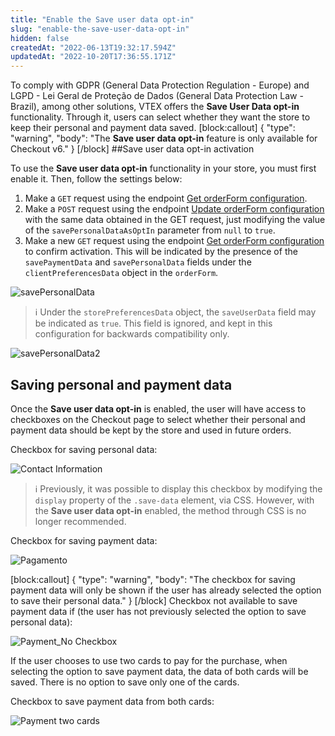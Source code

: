 ```yaml
---
title: "Enable the Save user data opt-in"
slug: "enable-the-save-user-data-opt-in"
hidden: false
createdAt: "2022-06-13T19:32:17.594Z"
updatedAt: "2022-10-20T17:36:55.171Z"
---
```

To comply with GDPR (General Data Protection Regulation - Europe) and LGPD - Lei Geral de Proteção de Dados (General Data Protection Law - Brazil), among other solutions, VTEX offers the **Save User Data opt-in** functionality. Through it, users can select whether they want the store to keep their personal and payment data saved.
[block:callout]
{
  "type": "warning",
  "body": "The **Save user data opt-in** feature is only available for Checkout v6."
}
[/block]
##Save user data opt-in activation

To use the **Save user data opt-in** functionality in your store, you must first enable it. Then, follow the settings below:

1. Make a `GET` request using the endpoint [Get orderForm configuration](https://developers.vtex.com/vtex-rest-api/reference/configuration).
2. Make a `POST` request using the endpoint [Update orderForm configuration](https://developers.vtex.com/vtex-rest-api/reference/updateorderformconfiguration) with the same data obtained in the GET request, just modifying the value of the `savePersonalDataAsOptIn` parameter from `null` to `true`.
3. Make a new `GET` request using the endpoint [Get orderForm configuration](https://developers.vtex.com/vtex-rest-api/reference/getorderformconfiguration) to confirm activation. This will be indicated by the presence of the `savePaymentData` and `savePersonalData` fields under the `clientPreferencesData` object in the `orderForm`.

![savePersonalData](https://cdn.jsdelivr.net/gh/vtexdocs/dev-portal-content@readme-docs/docs/guides/Checkout/features/df79aae-savePersonalData1_23.PNG)

>ℹ️ Under the `storePreferencesData` object, the `saveUserData` field may be indicated as `true`. This field is ignored, and kept in this configuration for backwards compatibility only.

![savePersonalData2](https://cdn.jsdelivr.net/gh/vtexdocs/dev-portal-content@readme-docs/docs/guides/Checkout/features/103d591-savePersonalData2_32.PNG)

## Saving personal and payment data

Once the **Save user data opt-in** is enabled, the user will have access to checkboxes on the Checkout page to select whether their personal and payment data should be kept by the store and used in future orders.

Checkbox for saving personal data:

![Contact Information](https://cdn.jsdelivr.net/gh/vtexdocs/dev-portal-content@readme-docs/docs/guides/Checkout/features/3cccdf1-Contact_Information_40.png)

>ℹ️ Previously, it was possible to display this checkbox by modifying the `display` property of the `.save-data` element, via CSS. However, with the **Save user data opt-in** enabled, the method through CSS is no longer recommended.

Checkbox for saving payment data:

![Pagamento](https://cdn.jsdelivr.net/gh/vtexdocs/dev-portal-content@readme-docs/docs/guides/Checkout/features/f1601b3-Pagamento_50.PNG)

[block:callout]
{
  "type": "warning",
  "body": "The checkbox for saving payment data will only be shown if the user has already selected the option to save their personal data."
}
[/block]
Checkbox not available to save payment data if (the user has not previously selected the option to save personal data):

![Payment\_No Checkbox](https://cdn.jsdelivr.net/gh/vtexdocs/dev-portal-content@readme-docs/docs/guides/Checkout/features/5d3b723-Payment_No_Checkbox_60.png)

If the user chooses to use two cards to pay for the purchase, when selecting the option to save payment data, the data of both cards will be saved. There is no option to save only one of the cards.

Checkbox to save payment data from both cards:

![Payment two cards](https://cdn.jsdelivr.net/gh/vtexdocs/dev-portal-content@readme-docs/docs/guides/Checkout/features/32f86b5-Payment_two_cards_66.png)
